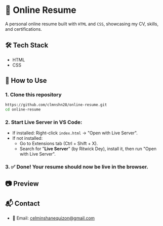 # 📄 Online Resume
A personal online resume built with `HTML` and `CSS`, showcasing my CV, skills, and certifications.

## 🛠 Tech Stack
- HTML
- CSS

## 🚀 How to Use
### 1. Clone this repository
```bash
https://github.com/clmnshn28/online-resume.git
cd online-resume
```
### 2. Start Live Server in VS Code:
- If installed: Right-click `index.html` → "Open with Live Server".
- If not installed:
    - Go to Extensions tab (Ctrl + Shift + X).
    - Search for "**Live Server**" (by Ritwick Dey), install it, then run "Open with Live Server".

### 3. ✅ Done! Your resume should now be live in the browser.

## 📷 Preview

## 📬 Contact
- 📧 Email: [celminshanequizon@gmail.com](mailto:celminshanequizon@gmail.com)
